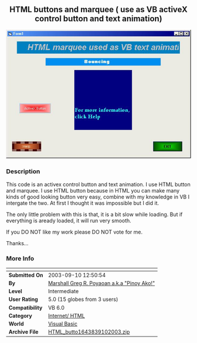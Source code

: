 ﻿<div align="center">

## HTML buttons and marquee \( use as VB activeX control button and text animation\)

<img src="PIC200391275238688.jpg">
</div>

### Description

This code is an activex control button and text animation. I use HTML button and marquee. I use HTML button because in HTML you can make many kinds of good looking button very easy, combine with my knowledge in VB I intergate the two. At first I thought it was impossible but I did it.

The only little problem with this is that, it is a bit slow while loading. But if everything is aready loaded, it will run very smooth.

If you DO NOT like my work please DO NOT vote for me.

Thanks...
 
### More Info
 


<span>             |<span>
---                |---
**Submitted On**   |2003-09-10 12:50:54
**By**             |[Marshall Greg R\. Poyaoan a\.k\.a "Pinoy Ako\!"](https://github.com/Planet-Source-Code/PSCIndex/blob/master/ByAuthor/marshall-greg-r-poyaoan-a-k-a-pinoy-ako.md)
**Level**          |Intermediate
**User Rating**    |5.0 (15 globes from 3 users)
**Compatibility**  |VB 6\.0
**Category**       |[Internet/ HTML](https://github.com/Planet-Source-Code/PSCIndex/blob/master/ByCategory/internet-html__1-34.md)
**World**          |[Visual Basic](https://github.com/Planet-Source-Code/PSCIndex/blob/master/ByWorld/visual-basic.md)
**Archive File**   |[HTML\_butto1643839102003\.zip](https://github.com/Planet-Source-Code/marshall-greg-r-poyaoan-a-k-a-pinoy-ako-html-buttons-and-marquee-use-as-vb-activex-control__1-48394/archive/master.zip)








